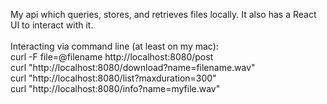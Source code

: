 My api which queries, stores, and retrieves files locally. It also has a React UI to interact with it.
<br/>
<br/>
Interacting via command line (at least on my mac):<br/>
curl -F file=@filename http://localhost:8080/post <br/>
curl "http://localhost:8080/download?name=filename.wav"<br/>
curl "http://localhost:8080/list?maxduration=300"<br/>
curl "http://localhost:8080/info?name=myfile.wav"
